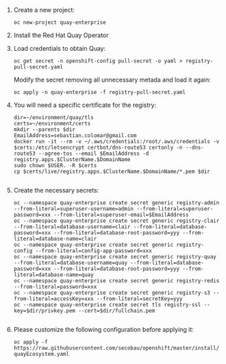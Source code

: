 1. Create a new project:

   `oc new-project quay-enterprise`
1. Install the Red Hat Quay Operator
1. Load credentials to obtain Quay:
   
   `oc get secret -n openshift-config pull-secret -o yaml > registry-pull-secret.yaml`
   
   Modify the secret removing all unnecessary metada and load it again:
   
   `oc apply -n quay-enterprise -f registry-pull-secret.yaml`
1. You will need a specific certificate for the registry:

   ```
   dir=~/environment/quay/tls
   certs=~/environment/certs
   mkdir --parents $dir
   EmailAddress=sebastian.colomar@gmail.com
   docker run -it --rm -v ~/.aws/credentials:/root/.aws/credentials -v $certs:/etc/letsencrypt certbot/dns-route53 certonly -n --dns-route53 --agree-tos --email $EmailAddress -d registry.apps.$ClusterName.$DomainName
   sudo chown $USER. -R $certs
   cp $certs/live/registry.apps.$ClusterName.$DomainName/*.pem $dir
   
   
   ```
1. Create the necessary secrets:

   ```
   oc --namespace quay-enterprise create secret generic registry-admin --from-literal=superuser-username=admin --from-literal=superuser-password=xxx --from-literal=superuser-email=$EmailAddress
   oc --namespace quay-enterprise create secret generic registry-clair --from-literal=database-username=clair --from-literal=database-password=xxx --from-literal=database-root-password=yyy --from-literal=database-name=clair
   oc --namespace quay-enterprise create secret generic registry-config --from-literal=config-app-password=xxx
   oc --namespace quay-enterprise create secret generic registry-quay --from-literal=database-username=quay --from-literal=database-password=xxx --from-literal=database-root-password=yyy --from-literal=database-name=quay
   oc --namespace quay-enterprise create secret generic registry-redis --from-literal=password=xxx
   oc --namespace quay-enterprise create secret generic registry-s3 --from-literal=accessKey=xxx --from-literal=secretKey=yyy
   oc --namespace quay-enterprise create secret tls registry-ssl --key=$dir/privkey.pem --cert=$dir/fullchain.pem
   
   
   ```
1. Please customize the following configuration before applying it:

   `oc apply -f https://raw.githubusercontent.com/secobau/openshift/master/install/quayEcosystem.yaml`   
